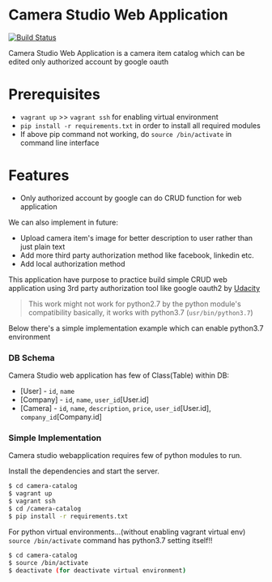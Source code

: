 # Camera Studio Web Application

[![Build Status](https://travis-ci.org/joemccann/dillinger.svg?branch=master)](https://travis-ci.org/joemccann/dillinger)

Camera Studio Web Application is a camera item catalog which can be edited only authorized account by google oauth

# Prerequisites

  - `vagrant up` >> `vagrant ssh` for enabling virtual environment
  - `pip install -r requirements.txt` in order to install all required modules
  - If above pip command not working, do `source /bin/activate` in command line interface

# Features

  - Only authorized account by google can do CRUD function for web application

We can also implement in future:
  - Upload camera item's image for better description to user rather than just plain text
  - Add more third party authorization method like facebook, linkedin etc.
  - Add local authorization method

This application have purpose to practice build simple CRUD web application using 3rd party authorization tool like google oauth2 by [Udacity](https://www.udacity.com/)

> This work might not work for python2.7 by the python module's compatibility
> basically, it works with python3.7 (`usr/bin/python3.7`)

Below there's a simple implementation example which can enable python3.7 environment

### DB Schema

Camera Studio web application has few of Class(Table) within DB:

* [User] - `id`, `name`
* [Company] - `id`, `name`, `user_id`[User.id]
* [Camera] - `id`, `name`, `description`, `price`, `user_id`[User.id], `company_id`[Company.id]

### Simple Implementation

Camera studio webapplication requires few of python modules to run.

Install the dependencies and start the server.

```sh
$ cd camera-catalog
$ vagrant up
$ vagrant ssh
$ cd /camera-catalog
$ pip install -r requirements.txt
```

For python virtual environments...(without enabling vagrant virtual env)
`source /bin/activate` command has python3.7 setting itself!!

```sh
$ cd camera-catalog
$ source /bin/activate
$ deactivate (for deactivate virtual environment)
```

